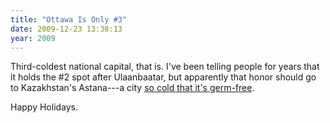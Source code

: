 ```yaml
---
title: "Ottawa Is Only #3"
date: 2009-12-23 13:38:13
year: 2009
---
```

Third-coldest national capital, that is.  I've been telling people for years that it holds the #2 spot after Ulaanbaatar, but apparently that honor should go to Kazakhstan's Astana---a city <a href="http://blogs.discovermagazine.com/discoblog/2009/12/23/kazakh-prez-brags-that-his-capital-is-so-cold-that-its-germ-free/">so cold that it's germ-free</a>.

Happy Holidays.

